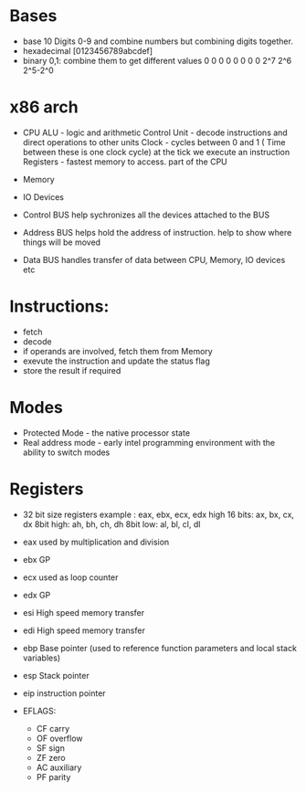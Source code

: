 # Bases
- base 10
    Digits 0-9 and combine numbers but combining digits together.
- hexadecimal
    [0123456789abcdef]
- binary
    0,1: combine them to get different values
      0 0 0 0 0 0 0 0
      2^7 2^6 2^5-2^0

# x86 arch
- CPU
    ALU - logic and arithmetic
    Control Unit - decode instructions and direct operations to other units
    Clock - cycles between 0 and 1 ( Time between these is one clock cycle) at the tick we execute an instruction 
    Registers - fastest memory to access. part of the CPU
- Memory
- IO Devices

- Control BUS
    help sychronizes all the devices attached to the BUS
- Address BUS
    helps hold the address of instruction. help to show where things will be moved
- Data BUS
    handles transfer of data between CPU, Memory, IO devices etc

# Instructions:
- fetch
- decode
- if operands are involved, fetch them from Memory
- exevute the instruction and update the status flag
- store the result if required

# Modes
- Protected Mode - the native processor state
- Real address mode - early intel programming environment with the ability to switch modes

# Registers
- 32 bit size registers
example : eax, ebx, ecx, edx
high 16 bits: ax, bx, cx, dx
8bit high: ah, bh, ch, dh
8bit low: al, bl, cl, dl

- eax used by multiplication and division
- ebx GP
- ecx used as loop counter
- edx GP
- esi High speed memory transfer
- edi High speed memory transfer
- ebp Base pointer (used to reference function parameters and local stack variables)
- esp Stack pointer
- eip instruction pointer

- EFLAGS: 
    - CF carry
    - OF overflow
    - SF sign
    - ZF zero
    - AC auxiliary
    - PF parity
